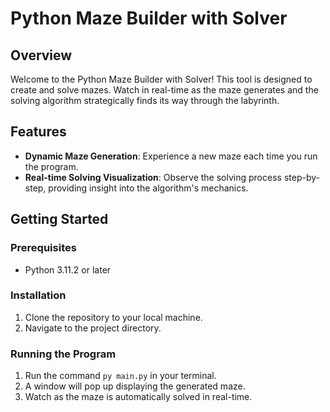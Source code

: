 # Python Maze Builder with Solver

## Overview
Welcome to the Python Maze Builder with Solver! This tool is designed to create and solve mazes. 
Watch in real-time as the maze generates and the solving algorithm strategically finds its way through the labyrinth.

## Features
- **Dynamic Maze Generation**: Experience a new maze each time you run the program.
- **Real-time Solving Visualization**: Observe the solving process step-by-step, providing insight into the algorithm's mechanics.

## Getting Started
### Prerequisites
- Python 3.11.2 or later

### Installation
1. Clone the repository to your local machine.
2. Navigate to the project directory.

### Running the Program
1. Run the command `py main.py` in your terminal.
2. A window will pop up displaying the generated maze.
3. Watch as the maze is automatically solved in real-time.
